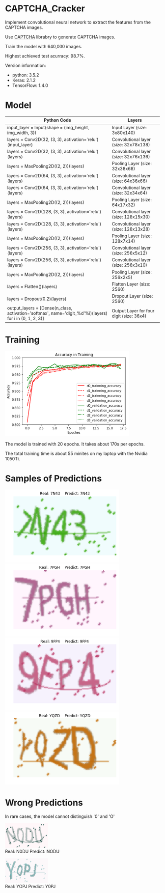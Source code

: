 # CAPTCHA_Cracker

Implement convolutional neural network to extract the features from the CAPTCHA images.

Use [CAPTCHA](https://github.com/lepture/captcha/) librabry to generate CAPTCHA images.

Train the model with 640,000 images.

Highest achieved test acurracy: 98.7%.

Version information:
- python: 3.5.2
- Keras: 2.1.2
- TensorFlow: 1.4.0


# Model

Python Code | Layers
---|---
input_layer = Input(shape = (img_height, img_width, 3)) | Input Layer (size: 3x80x140)
layers = Conv2D(32, (3, 3), activation='relu')(input_layer) | Convolutional layer (size: 32x78x138)
layers = Conv2D(32, (3, 3), activation='relu')(layers) |  Convolutional layer (size: 32x76x136)
layers = MaxPooling2D((2, 2))(layers) | Pooling Layer (size: 32x38x68)
layers = Conv2D(64, (3, 3), activation='relu')(layers) | Convolutional layer (size: 64x36x66)
layers = Conv2D(64, (3, 3), activation='relu')(layers) | Convolutional layer (size: 32x34x64)
layers = MaxPooling2D((2, 2))(layers) | Pooling Layer (size: 64x17x32)
layers = Conv2D(128, (3, 3), activation='relu')(layers) | Convolutional layer (size: 128x15x30)
layers = Conv2D(128, (3, 3), activation='relu')(layers) | Convolutional layer (size: 128x13x28)
layers = MaxPooling2D((2, 2))(layers) | Pooling Layer (size: 128x7x14)
layers = Conv2D(256, (3, 3), activation='relu')(layers) | Convolutional layer (size: 256x5x12)
layers = Conv2D(256, (3, 3), activation='relu')(layers) | Convolutional layer (size: 256x3x10)
layers = MaxPooling2D((2, 2))(layers) | Pooling Layer (size: 256x2x5)
layers = Flatten()(layers) | Flatten Layer (size: 2560)
layers = Dropout(0.2)(layers) | Dropout Layer (size: 2560)
output_layers = [Dense(n_class, activation='softmax',  name='digit_%d'%i)(layers) for i in (0, 1, 2, 3)] | Output Layer for four digit (size: 36x4)

# Training

![](https://github.com/ZhongzhuPeng/CAPTCHA_Cracker/blob/master/training.png?raw=true)

The model is trained with 20 epochs. It takes about 170s per epochs.

The total training time is about 55 minites on my laptop with the Nvidia 1050Ti.


# Samples of Predictions
![](https://github.com/ZhongzhuPeng/CAPTCHA_Cracker/blob/master/sample_images_of_results/7N43.png?raw=true)
![](https://github.com/ZhongzhuPeng/CAPTCHA_Cracker/blob/master/sample_images_of_results/7PGH.png?raw=true)
![](https://github.com/ZhongzhuPeng/CAPTCHA_Cracker/blob/master/sample_images_of_results/9FP4.png?raw=true)
![](https://github.com/ZhongzhuPeng/CAPTCHA_Cracker/blob/master/sample_images_of_results/YQZD.png?raw=true)

# Wrong Predictions

In rare cases, the model cannot distinguish '0' and 'O'

![](https://github.com/ZhongzhuPeng/CAPTCHA_Cracker/blob/master/test_img/N0DU.jpg?raw=true)    
Real: N0DU    Predict: NODU

![](https://github.com/ZhongzhuPeng/CAPTCHA_Cracker/blob/master/test_img/YOPJ.jpg?raw=true)    
Real: YOPJ    Predict: Y0PJ
